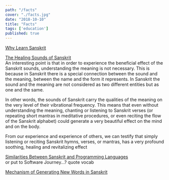 ```yaml
---
path: "/facts"
cover: "./facts.jpg"
date: "2018-10-10"
title: "Facts"
tags: ['education']
published: true
---
```

[Why Learn Sanskrit](https://samskritabalasahityaparishad.org/why-learn-sanskrit/#:~:text=The%20most%20practical%20value%20of,the%20meanings%20of%20the%20words.&text=Sanskrit%20also%20facilitates%20a%20better,of%20other%20languages%20and%20scripts.)

[The Healing Sounds of Sanskrit](http://enjoylearningsanskrit.com/the-healing-sounds-of-sanskrit)  
An interesting point is that in order to experience the beneficial effect of the Sanskrit sounds, understanding the meaning is not necessary. This is because in Sanskrit there is a special connection between the sound and the meaning, between the name and the form it represents. In Sanskrit the sound and the meaning are not considered  as two different entities but as one and the same.

In other words, the sounds of Sanskrit carry the qualities of the meaning on the very level of their vibrational frequency. This means that even without understanding the meaning, chanting or listening to Sanskrit verses (or repeating short mantras in meditative procedures, or even reciting the flow of the Sanskrit alphabet) could generate a very beautiful effect on the mind and on the body.

From our experience and experience of others, we can testify that simply listening or reciting Sanskrit hymns, verses, or mantras, has a very profound soothing, healing and revitalizing effect

[Similarities Between Sanskrit and Programming Languages](https://uttishthabharata.wordpress.com/2011/05/30/sanskrit-programming/)  
or put to Software Journey...? quote vocab

[Mechanism of Generating New Words in Sanskrit](https://uttishthabharata.wordpress.com/2011/05/03/sanskrit2/)